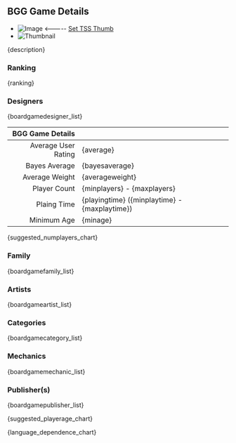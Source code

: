 ## BGG Game Details

- ![Image]({image}) <----- [Set TSS Thumb]({dl_image_url})
- ![Thumbnail]({thumbnail})

{description}

### Ranking
{ranking}

### Designers
{boardgamedesigner_list}

| BGG Game Details | |
|------------------------------:|:--------------------------|
| Average User Rating | {average} |
| Bayes Average | {bayesaverage} |
| Average Weight | {averageweight} |
| Player Count | {minplayers} - {maxplayers} |
| Plaing Time | {playingtime} ({minplaytime} - {maxplaytime}) |
| Minimum Age | {minage} |

{suggested_numplayers_chart}

### Family
{boardgamefamily_list}

### Artists
{boardgameartist_list}

### Categories
{boardgamecategory_list}

### Mechanics
{boardgamemechanic_list}

### Publisher(s)
{boardgamepublisher_list}

{suggested_playerage_chart}

{language_dependence_chart}
